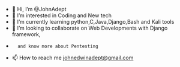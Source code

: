 - 👋 Hi, I’m @JohnAdept
- 👀 I’m interested in Coding and New tech
- 🌱 I’m currently learning python,C,Java,Django,Bash and Kali tools
- 💞️ I’m looking to collaborate on Web Developments with Django framework,
-       and know more about Pentesting
- 📫 How to reach me johnedwinadept@gmail.com


<!---
My first git hub page.
--->
